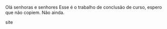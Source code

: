 Olá senhoras e senhores 
Esse é o trabalho de conclusão de curso, espero que não copiem.
Não ainda.

site
